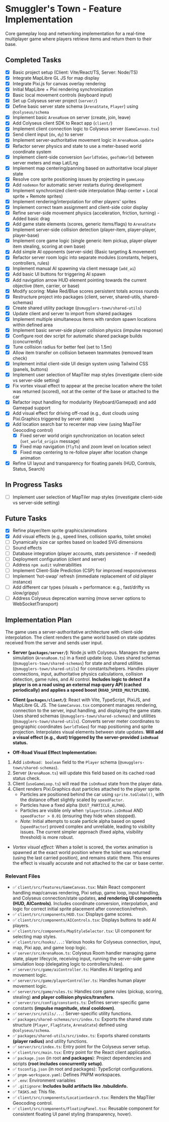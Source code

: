 # Smuggler's Town - Feature Implementation

Core gameplay loop and networking implementation for a real-time multiplayer game where players retrieve items and return them to their base.

## Completed Tasks

- [x] Basic project setup (Client: Vite/React/TS, Server: Node/TS)
- [x] Integrate MapLibre GL JS for map display
- [x] Integrate Pixi.js for canvas overlay rendering
- [x] Initial MapLibre + Pixi rendering synchronization
- [x] Basic local movement controls (keyboard input)
- [x] Set up Colyseus server project (`server/`)
- [x] Define basic server state schema (`ArenaState`, `Player`) using `@colyseus/schema`
- [x] Implement basic `ArenaRoom` on server (create, join, leave)
- [x] Add Colyseus client SDK to React app (`client/`)
- [x] Implement client connection logic to Colyseus server (`GameCanvas.tsx`)
- [x] Send client input (`dx`, `dy`) to server
- [x] Implement server-authoritative movement logic in `ArenaRoom.update`
- [x] Refactor server physics and state to use a meter-based world coordinate system
- [x] Implement client-side conversion (`worldToGeo`, `geoToWorld`) between server meters and map Lat/Lng
- [x] Implement map centering/panning based on authoritative local player state
- [x] Resolve core sprite positioning issues by projecting in `gameLoop`
- [x] Add `nodemon` for automatic server restarts during development
- [x] Implement synchronized client-side interpolation (Map center + Local sprite + Remote sprites)
- [x] Implement rendering/interpolation for other players' sprites
- [x] Implement correct team assignment and client-side color display
- [x] Refine server-side movement physics (acceleration, friction, turning) - Added basic drag
- [x] Add game state elements (scores, generic items/flags) to `ArenaState`
- [x] Implement server-side collision detection (player-item, player-player, player-base)
- [x] Implement core game logic (single generic item pickup, player-player item stealing, scoring at own base)
- [x] Add simple AI opponents (server-side) (Basic targeting & movement)
- [x] Refactor server room logic into separate modules (constants, helpers, controllers, rules)
- [x] Implement manual AI spawning via client message (`add_ai`)
- [x] Add basic UI buttons for triggering AI spawn
- [x] Add navigation arrow HUD element pointing towards the current objective (item, carrier, or base)
- [x] Modify scoring: Make Red/Blue scores persistent totals across rounds
- [x] Restructure project into packages (client, server, shared-utils, shared-schemas)
- [x] Create shared utility package (`@smugglers-town/shared-utils`)
- [x] Update client and server to import from shared packages
- [x] Implement multiple simultaneous items with random spawn locations within defined area
- [x] Implement basic server-side player collision physics (impulse response)
- [x] Configure root dev script for automatic shared package builds (concurrently)
- [x] Tune collision radius for better feel (set to 1.5m)
- [x] Allow item transfer on collision between teammates (removed team check)
- [x] Implement initial client-side UI design system using Tailwind CSS (panels, buttons)
- [x] Implement user selection of MapTiler map styles (investigate client-side vs server-side setting)
- [x] Fix vortex visual effect to appear at the precise location where the toilet was returned (scored), not at the center of the base or attached to the car
- [x] Refactor input handling for modularity (Keyboard/Gamepad) and add Gamepad support
- [x] Add visual effect for driving off-road (e.g., dust clouds using Pixi.Graphics triggered by server state)
- [x] Add location search bar to recenter map view (using MapTiler Geocoding control)
    - [x] Fixed server world origin synchronization on location select (`set_world_origin` message)
    - [x] Fixed map navigation (`flyTo`) and zoom level on location select
    - [x] Fixed map centering to re-follow player after location change animation
- [x] Refine UI layout and transparency for floating panels (HUD, Controls, Status, Search)

## In Progress Tasks

- [ ] Implement user selection of MapTiler map styles (investigate client-side vs server-side setting)

## Future Tasks

- [x] Refine player/item sprite graphics/animations
- [x] Add visual effects (e.g., speed lines, collision sparks, toilet smoke)
- [ ] Dynamically size car sprites based on loaded SVG dimensions
- [ ] Sound effects
- [ ] Database integration (player accounts, stats persistence - if needed)
- [ ] Deployment configuration (client and server)
- [ ] Address `npm audit` vulnerabilities
- [ ] Implement Client-Side Prediction (CSP) for improved responsiveness
- [ ] Implement 'hot-swap' refresh (immediate replacement of old player instance)
- [ ] Add different car types (visuals + performance: e.g., fast/drifty vs slow/grippy)
- [ ] Address Colyseus deprecation warning (move server options to WebSocketTransport)

## Implementation Plan

The game uses a server-authoritative architecture with client-side interpolation. The client renders the game world based on state updates received from the server and sends user input.

- **Server (`packages/server/`)**: Node.js with Colyseus. Manages the game simulation (`ArenaRoom.ts`) in a fixed update loop. Uses shared schemas (`@smugglers-town/shared-schemas`) for state and shared utilities (`@smugglers-town/shared-utils`) for constants/helpers. Handles player connections, input, authoritative physics calculations, collision detection, game rules, and AI control. **Includes logic to detect if a player is on a road using an external map query API (cached periodically) and applies a speed boost (`ROAD_SPEED_MULTIPLIER`).**
- **Client (`packages/client/`)**: React with Vite, TypeScript, PixiJS, and MapLibre GL JS. The `GameCanvas.tsx` component manages rendering, connection to the server, input handling, and displaying the game state. Uses shared schemas (`@smugglers-town/shared-schemas`) and utilities (`@smugglers-town/shared-utils`). Converts server meter coordinates to geographic coordinates (`worldToGeo`) for map positioning and sprite projection. Interpolates visual elements between state updates. **Will add a visual effect (e.g., dust) triggered by the server-provided `isOnRoad` status.**

- **Off-Road Visual Effect Implementation:**
1. Add `isOnRoad: boolean` field to the `Player` schema (`@smugglers-town/shared-schemas`).
2. Server (`ArenaRoom.ts`) will update this field based on its cached road status check.
3. Client (`useGameLoop.ts`) will read the `isOnRoad` state from the player data.
4. Client renders Pixi.Graphics dust particles attached to the player sprite.
   - Particles are positioned behind the car using `sprite.toGlobal()`, with the distance offset slightly scaled by `speedFactor`.
   - Particles have a fixed alpha (`DUST_PARTICLE_ALPHA`).
   - Particles are visible only when `!playerState.isOnRoad` AND `speedFactor > 0.01` (ensuring they hide when stopped).
   - *Note:* Initial attempts to scale particle alpha based on speed (`speedFactor`) proved complex and unreliable, leading to visibility issues. The current simpler approach (fixed alpha, visibility threshold) is more robust.

- *Vortex visual effect:* When a toilet is scored, the vortex animation is spawned at the exact world position where the toilet was returned (using the last carried position), and remains static there. This ensures the effect is visually accurate and not attached to the car or base center.


### Relevant Files

- ✅ `client/src/features/GameCanvas.tsx`: Main React component handling map/canvas rendering, Pixi setup, game loop, input handling, and Colyseus connection/state updates, **and rendering UI components (HUD, AIControls)**. Includes coordinate conversion, interpolation, and logic for correct initial sprite placement after connection/refresh.
- ✅ `client/src/components/HUD.tsx`: Displays game scores.
- ✅ `client/src/components/AIControls.tsx`: Displays buttons to add AI players.
- ✅ `client/src/components/MapStyleSelector.tsx`: UI component for selecting map styles.
- ✅ `client/src/hooks/...`: Various hooks for Colyseus connection, input, map, Pixi app, and game loop logic.
- ✅ `server/src/ArenaRoom.ts`: Colyseus Room handler managing game state, player lifecycle, receiving input, running the server-side game simulation loop (delegating logic to controllers/rules).
- ✅ `server/src/game/aiController.ts`: Handles AI targeting and movement logic.
- ✅ `server/src/game/playerController.ts`: Handles human player movement logic.
- ✅ `server/src/game/rules.ts`: Handles core game rules (pickup, scoring, stealing) **and player collision physics/transfers**.
- ✅ `server/src/config/constants.ts`: Defines server-specific game constants **(impulse magnitude, steal cooldown)**.
- ✅ `server/src/utils/...`: Server-specific utility functions.
- ✅ `packages/shared-schemas/src/index.ts`: Exports the shared state structure (`Player`, `FlagState`, `ArenaState`) defined using `@colyseus/schema`.
- ✅ `packages/shared-utils/src/index.ts`: Exports shared constants **(player radius)** and utility functions.
- ✅ `server/src/index.ts`: Entry point for the Colyseus server setup.
- ✅ `client/src/main.tsx`: Entry point for the React client application.
- ✅ `package.json` (in root **and packages**): Project dependencies and scripts **(root includes concurrently setup)**.
- ✅ `tsconfig.json` (in root and packages): TypeScript configurations.
- ✅ `pnpm-workspace.yaml`: Defines PNPM workspaces.
- ✅ `.env`: Environment variables
- ✅ `.gitignore`: **Includes build artifacts like .tsbuildinfo.**
- ✅ `TASKS.md`: This file.
- ✅ `client/src/components/LocationSearch.tsx`: Renders the MapTiler Geocoding control.
- ✅ `client/src/components/FloatingPanel.tsx`: Reusable component for consistent floating UI panel styling (transparency, hover).
